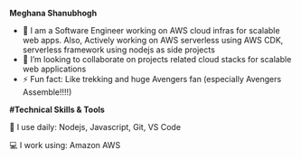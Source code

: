 **Meghana Shanubhogh**

- 🔭 I am a Software Engineer working on AWS cloud infras for scalable web apps. Also, Actively working on AWS serverless using AWS CDK,  serverless framework using nodejs as side projects 
- 👯 I’m looking to collaborate on projects related cloud stacks for scalable web applications 
- ⚡ Fun fact: Like trekking and huge Avengers fan (especially Avengers Assemble!!!!)

**#Technical Skills & Tools**

🚀 I use daily: Nodejs, Javascript, Git, VS Code

💻 I work using: Amazon AWS 


